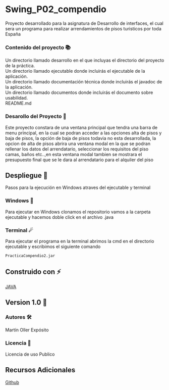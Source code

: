 # Swing_P02_compendio

Proyecto desarrollado para la asignatura de Desarrollo de interfaces, el cual sera un programa para realizar
arrendamientos de pisos turisticos por toda España

### Contenido del proyecto 📚

Un directorio llamado desarrollo en el que incluyas el directorio del proyecto de la práctica.\
Un directorio llamado ejecutable donde incluirás el ejecutable de la aplicación.\
Un directorio llamado documentación técnica donde incluirás el javadoc de la aplicación.\
Un directorio llamado documentos donde incluirás el documento sobre usabilidad.\
README.md

### Desarollo del Proyecto 👾

Este proyecto constara de una ventana principal que tendra una barra de menu principal, en la cual se podran acceder a las opciones alta de pisos y baja de pisos,
la opción de baja de pisos todavia no esta desarrollada, la opcion de alta de pisos abrira una ventana modal en la que se podran rellenar los datos del arrendatario,
seleccionar los requisitos del piso camas, baños etc..,en esta ventana modal tambien se mostrara el presupuesto final que se le dara al arrendatario para el alquiler del piso 

## Despliegue 🔧

Pasos para la ejecución en Windows atraves del ejecutable y terminal

### Windows 🌌

Para ejecutar en Windows clonamos el repositorio vamos a la carpeta ejecutable y hacemos doble click en el archivo .java 

### Terminal ☄

Para ejecutar el programa en la terminal abrimos la cmd en el directorio ejecutable y escribimos el siguiente comando

```
PracticaCompendio2.jar
```

## Construido con ⚡

[JAVA](https://www.java.com/es/download/help/develop.html)

## Version 1.0 📌

### Autores 🛠

Martín Oller Expósito 

### Licencia 📜

Licencia de uso Publico


## Recursos Adicionales
[Github](https://github.com/ollerexpositomartin/Swing_P02_compendio)
